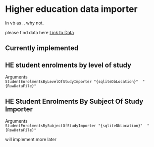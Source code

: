 # Higher education data importer

In vb as .. why not.

please find data here
[Link to Data](https://www.hesa.ac.uk/data-and-analysis/students/whos-in-he)


## Currently implemented 

## HE student enrolments by level of study
Arguments <br/>
``StudentEnrolmentsByLevelOfStudyImporter "{sqliteDbLocation}"  "{RawDataFile}" ``



## HE Student Enrolments By Subject Of Study Importer
Arguments <br/>
``StudentEnrolmentsBySubjectOfStudyImporter "{sqliteDbLocation}"  "{RawDataFile}" ``


will implement more later

